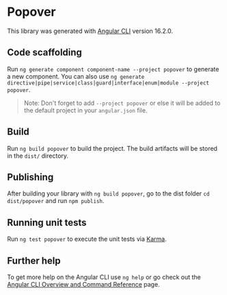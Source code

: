 # Popover

This library was generated with [Angular CLI](https://github.com/angular/angular-cli) version 16.2.0.

## Code scaffolding

Run `ng generate component component-name --project popover` to generate a new component. You can also use `ng generate directive|pipe|service|class|guard|interface|enum|module --project popover`.
> Note: Don't forget to add `--project popover` or else it will be added to the default project in your `angular.json` file. 

## Build

Run `ng build popover` to build the project. The build artifacts will be stored in the `dist/` directory.

## Publishing

After building your library with `ng build popover`, go to the dist folder `cd dist/popover` and run `npm publish`.

## Running unit tests

Run `ng test popover` to execute the unit tests via [Karma](https://karma-runner.github.io).

## Further help

To get more help on the Angular CLI use `ng help` or go check out the [Angular CLI Overview and Command Reference](https://angular.io/cli) page.
